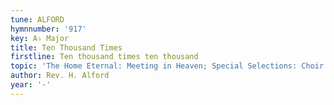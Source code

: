 ```yaml
---
tune: ALFORD
hymnnumber: '917'
key: A♭ Major
title: Ten Thousand Times
firstline: Ten thousand times ten thousand
topic: 'The Home Eternal: Meeting in Heaven; Special Selections: Choir or Quartet'
author: Rev. H. Alford
year: '-'
---
```

